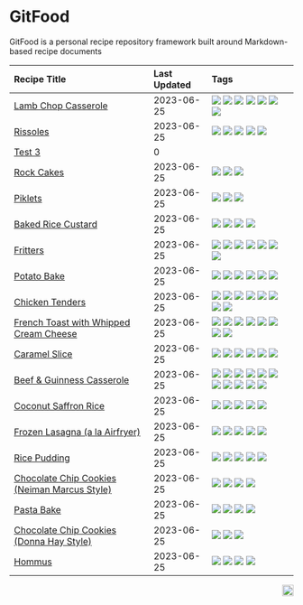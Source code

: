 # GitFood

GitFood is a personal recipe repository framework built around Markdown-based recipe documents

|Recipe Title|Last Updated|Tags
|:---|:---|:---|
|[Lamb Chop Casserole](recipes/lambchopcasserole.md)|2023-06-25|[![](https://img.shields.io/badge/tag-Aussie-c5d714)](./tags/Aussie.md) [![](https://img.shields.io/badge/tag-baked-84f8cf)](./tags/baked.md) [![](https://img.shields.io/badge/tag-battered-9bf4b7)](./tags/battered.md) [![](https://img.shields.io/badge/tag-casserole-6f4790)](./tags/casserole.md) [![](https://img.shields.io/badge/tag-family-473080)](./tags/family.md) [![](https://img.shields.io/badge/tag-fried-4b9e32)](./tags/fried.md) [![](https://img.shields.io/badge/tag-lamb-25a9f1)](./tags/lamb.md)|
|[Rissoles](recipes/rissoles.md)|2023-06-25|[![](https://img.shields.io/badge/tag-Aussie-c5d714)](./tags/Aussie.md) [![](https://img.shields.io/badge/tag-beef-33b5de)](./tags/beef.md) [![](https://img.shields.io/badge/tag-easy-a168f4)](./tags/easy.md) [![](https://img.shields.io/badge/tag-family-473080)](./tags/family.md) [![](https://img.shields.io/badge/tag-fried-4b9e32)](./tags/fried.md)|
|[Test 3](recipes/test.md)|0||
|[Rock Cakes](recipes/rockcakes.md)|2023-06-25|[![](https://img.shields.io/badge/tag-baked-84f8cf)](./tags/baked.md) [![](https://img.shields.io/badge/tag-dessert-e2851f)](./tags/dessert.md) [![](https://img.shields.io/badge/tag-family-473080)](./tags/family.md)|
|[Piklets](recipes/piklets.md)|2023-06-25|[![](https://img.shields.io/badge/tag-dessert-e2851f)](./tags/dessert.md) [![](https://img.shields.io/badge/tag-family-473080)](./tags/family.md) [![](https://img.shields.io/badge/tag-fried-4b9e32)](./tags/fried.md)|
|[Baked Rice Custard](recipes/bakedricecustard.md)|2023-06-25|[![](https://img.shields.io/badge/tag-baked-84f8cf)](./tags/baked.md) [![](https://img.shields.io/badge/tag-dairy-72fcc)](./tags/dairy.md) [![](https://img.shields.io/badge/tag-dessert-e2851f)](./tags/dessert.md) [![](https://img.shields.io/badge/tag-rice-0fcaa)](./tags/rice.md)|
|[Fritters](recipes/fritters.md)|2023-06-25|[![](https://img.shields.io/badge/tag-chicken-7ca620)](./tags/chicken.md) [![](https://img.shields.io/badge/tag-family-473080)](./tags/family.md) [![](https://img.shields.io/badge/tag-fried-4b9e32)](./tags/fried.md) [![](https://img.shields.io/badge/tag-ham-61717a)](./tags/ham.md) [![](https://img.shields.io/badge/tag-lamp-48e52e)](./tags/lamp.md) [![](https://img.shields.io/badge/tag-leftovers-29a3fa)](./tags/leftovers.md) [![](https://img.shields.io/badge/tag-vegetables-379a95)](./tags/vegetables.md)|
|[Potato Bake](recipes/potatobake.md)|2023-06-25|[![](https://img.shields.io/badge/tag-baked-84f8cf)](./tags/baked.md) [![](https://img.shields.io/badge/tag-cheesey-3faa68)](./tags/cheesey.md) [![](https://img.shields.io/badge/tag-dairy-72fcc)](./tags/dairy.md) [![](https://img.shields.io/badge/tag-potato-93e32e)](./tags/potato.md) [![](https://img.shields.io/badge/tag-savoury-c5a27b)](./tags/savoury.md) [![](https://img.shields.io/badge/tag-sides-945e60)](./tags/sides.md)|
|[Chicken Tenders](recipes/chickentenders.md)|2023-06-25|[![](https://img.shields.io/badge/tag-airfryer-5f1085)](./tags/airfryer.md) [![](https://img.shields.io/badge/tag-amazing-f3232d)](./tags/amazing.md) [![](https://img.shields.io/badge/tag-battered-9bf4b7)](./tags/battered.md) [![](https://img.shields.io/badge/tag-chicken-7ca620)](./tags/chicken.md) [![](https://img.shields.io/badge/tag-crumbed-424c13)](./tags/crumbed.md) [![](https://img.shields.io/badge/tag-messy-29c88d)](./tags/messy.md) [![](https://img.shields.io/badge/tag-mine-786ed6)](./tags/mine.md) [![](https://img.shields.io/badge/tag-sides-945e60)](./tags/sides.md)|
|[French Toast with Whipped Cream Cheese](recipes/frenchtoastwhippedcreamcheese.md)|2023-06-25|[![](https://img.shields.io/badge/tag-amazing-f3232d)](./tags/amazing.md) [![](https://img.shields.io/badge/tag-breakfast-8ce6fc)](./tags/breakfast.md) [![](https://img.shields.io/badge/tag-dairy-72fcc)](./tags/dairy.md) [![](https://img.shields.io/badge/tag-dessert-e2851f)](./tags/dessert.md) [![](https://img.shields.io/badge/tag-fried-4b9e32)](./tags/fried.md) [![](https://img.shields.io/badge/tag-large_quantity-b62aa6)](./tags/large_quantity.md) [![](https://img.shields.io/badge/tag-messy-29c88d)](./tags/messy.md) [![](https://img.shields.io/badge/tag-mine-786ed6)](./tags/mine.md)|
|[Caramel Slice](recipes/caramelslice.md)|2023-06-25|[![](https://img.shields.io/badge/tag-amazing-f3232d)](./tags/amazing.md) [![](https://img.shields.io/badge/tag-baked-84f8cf)](./tags/baked.md) [![](https://img.shields.io/badge/tag-chocolate-3bf9ab)](./tags/chocolate.md) [![](https://img.shields.io/badge/tag-dairy-72fcc)](./tags/dairy.md) [![](https://img.shields.io/badge/tag-dessert-e2851f)](./tags/dessert.md) [![](https://img.shields.io/badge/tag-long_prep_time-617c8)](./tags/long_prep_time.md)|
|[Beef & Guinness Casserole](recipes/beefandguinnesscasserole.md)|2023-06-25|[![](https://img.shields.io/badge/tag-Guinness-8a3b70)](./tags/Guinness.md) [![](https://img.shields.io/badge/tag-Irish-be57aa)](./tags/Irish.md) [![](https://img.shields.io/badge/tag-amazing-f3232d)](./tags/amazing.md) [![](https://img.shields.io/badge/tag-baked-84f8cf)](./tags/baked.md) [![](https://img.shields.io/badge/tag-beef-33b5de)](./tags/beef.md) [![](https://img.shields.io/badge/tag-casserole-6f4790)](./tags/casserole.md) [![](https://img.shields.io/badge/tag-large_quantity-b62aa6)](./tags/large_quantity.md) [![](https://img.shields.io/badge/tag-long_cook_time-da1f33)](./tags/long_cook_time.md) [![](https://img.shields.io/badge/tag-long_prep_time-617c8)](./tags/long_prep_time.md) [![](https://img.shields.io/badge/tag-messy-29c88d)](./tags/messy.md) [![](https://img.shields.io/badge/tag-tricky-4a7017)](./tags/tricky.md)|
|[Coconut Saffron Rice](recipes/coconutsaffronrice.md)|2023-06-25|[![](https://img.shields.io/badge/tag-Thai-25d3f)](./tags/Thai.md) [![](https://img.shields.io/badge/tag-expensive-603dc8)](./tags/expensive.md) [![](https://img.shields.io/badge/tag-rice-0fcaa)](./tags/rice.md) [![](https://img.shields.io/badge/tag-sides-945e60)](./tags/sides.md) [![](https://img.shields.io/badge/tag-stovetop-2ebd3b)](./tags/stovetop.md)|
|[Frozen Lasagna (a la Airfryer)](recipes/lasagnaairfryer.md)|2023-06-25|[![](https://img.shields.io/badge/tag-Italian-12b63)](./tags/Italian.md) [![](https://img.shields.io/badge/tag-airfryer-5f1085)](./tags/airfryer.md) [![](https://img.shields.io/badge/tag-easy-a168f4)](./tags/easy.md) [![](https://img.shields.io/badge/tag-mine-786ed6)](./tags/mine.md) [![](https://img.shields.io/badge/tag-reheating-5e3ff5)](./tags/reheating.md)|
|[Rice Pudding](recipes/ricepudding.md)|2023-06-25|[![](https://img.shields.io/badge/tag-dairy-72fcc)](./tags/dairy.md) [![](https://img.shields.io/badge/tag-dessert-e2851f)](./tags/dessert.md) [![](https://img.shields.io/badge/tag-easy-a168f4)](./tags/easy.md) [![](https://img.shields.io/badge/tag-rice-0fcaa)](./tags/rice.md) [![](https://img.shields.io/badge/tag-rice_cooker-6b1fb)](./tags/rice_cooker.md)|
|[Chocolate Chip Cookies (Neiman Marcus Style)](recipes/chocolatechipcookiesneimanmarcus.md)|2023-06-25|[![](https://img.shields.io/badge/tag-amazing-f3232d)](./tags/amazing.md) [![](https://img.shields.io/badge/tag-baked-84f8cf)](./tags/baked.md) [![](https://img.shields.io/badge/tag-chocolate-3bf9ab)](./tags/chocolate.md) [![](https://img.shields.io/badge/tag-dessert-e2851f)](./tags/dessert.md)|
|[Pasta Bake](recipes/pastabake.md)|2023-06-25|[![](https://img.shields.io/badge/tag-baked-84f8cf)](./tags/baked.md) [![](https://img.shields.io/badge/tag-beef-33b5de)](./tags/beef.md) [![](https://img.shields.io/badge/tag-pasta-d93385)](./tags/pasta.md) [![](https://img.shields.io/badge/tag-sides-945e60)](./tags/sides.md)|
|[Chocolate Chip Cookies (Donna Hay Style)](recipes/chocolatechipcookiesdonnahay.md)|2023-06-25|[![](https://img.shields.io/badge/tag-baked-84f8cf)](./tags/baked.md) [![](https://img.shields.io/badge/tag-chocolate-3bf9ab)](./tags/chocolate.md) [![](https://img.shields.io/badge/tag-dessert-e2851f)](./tags/dessert.md)|
|[Hommus](recipes/hommus.md)|2023-06-25|[![](https://img.shields.io/badge/tag-healthy-237124)](./tags/healthy.md) [![](https://img.shields.io/badge/tag-messy-29c88d)](./tags/messy.md) [![](https://img.shields.io/badge/tag-protein-9ab3df)](./tags/protein.md) [![](https://img.shields.io/badge/tag-tricky-4a7017)](./tags/tricky.md)|

<img src="https://profile-counter.glitch.me/fexofenadine_gitfood/count.svg" height="20" align="right" />